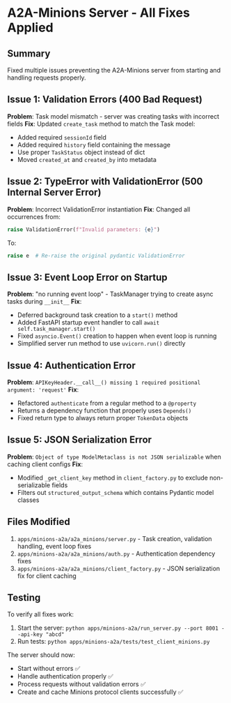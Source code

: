 # A2A-Minions Server - All Fixes Applied

## Summary
Fixed multiple issues preventing the A2A-Minions server from starting and handling requests properly.

## Issue 1: Validation Errors (400 Bad Request)
**Problem**: Task model mismatch - server was creating tasks with incorrect fields
**Fix**: Updated `create_task` method to match the Task model:
- Added required `sessionId` field
- Added required `history` field containing the message
- Use proper `TaskStatus` object instead of dict
- Moved `created_at` and `created_by` into metadata

## Issue 2: TypeError with ValidationError (500 Internal Server Error) 
**Problem**: Incorrect ValidationError instantiation
**Fix**: Changed all occurrences from:
```python
raise ValidationError(f"Invalid parameters: {e}")
```
To:
```python
raise e  # Re-raise the original pydantic ValidationError
```

## Issue 3: Event Loop Error on Startup
**Problem**: "no running event loop" - TaskManager trying to create async tasks during `__init__`
**Fix**: 
- Deferred background task creation to a `start()` method
- Added FastAPI startup event handler to call `await self.task_manager.start()`
- Fixed `asyncio.Event()` creation to happen when event loop is running
- Simplified server run method to use `uvicorn.run()` directly

## Issue 4: Authentication Error
**Problem**: `APIKeyHeader.__call__() missing 1 required positional argument: 'request'`
**Fix**: 
- Refactored `authenticate` from a regular method to a `@property`
- Returns a dependency function that properly uses `Depends()`
- Fixed return type to always return proper `TokenData` objects

## Issue 5: JSON Serialization Error
**Problem**: `Object of type ModelMetaclass is not JSON serializable` when caching client configs
**Fix**:
- Modified `_get_client_key` method in `client_factory.py` to exclude non-serializable fields
- Filters out `structured_output_schema` which contains Pydantic model classes

## Files Modified
1. `apps/minions-a2a/a2a_minions/server.py` - Task creation, validation handling, event loop fixes
2. `apps/minions-a2a/a2a_minions/auth.py` - Authentication dependency fixes
3. `apps/minions-a2a/a2a_minions/client_factory.py` - JSON serialization fix for client caching

## Testing
To verify all fixes work:
1. Start the server: `python apps/minions-a2a/run_server.py --port 8001 --api-key "abcd"`
2. Run tests: `python apps/minions-a2a/tests/test_client_minions.py`

The server should now:
- Start without errors ✅
- Handle authentication properly ✅  
- Process requests without validation errors ✅
- Create and cache Minions protocol clients successfully ✅